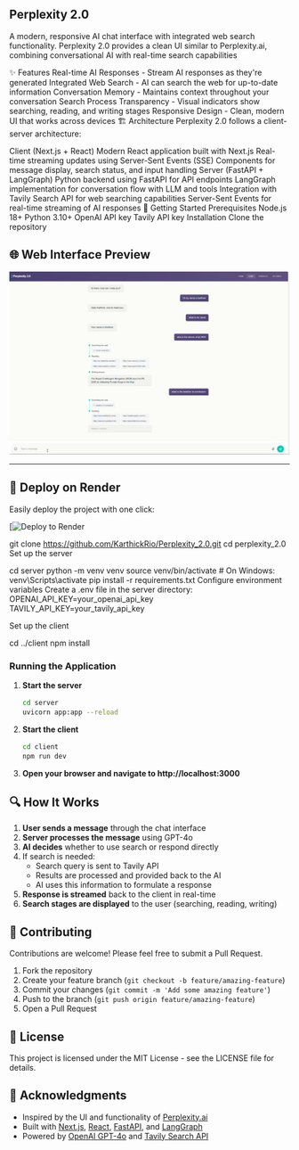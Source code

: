 ## Perplexity 2.0
A modern, responsive AI chat interface with integrated web search functionality. Perplexity 2.0 provides a clean UI similar to Perplexity.ai, combining conversational AI with real-time search capabilities

✨ Features
Real-time AI Responses - Stream AI responses as they're generated
Integrated Web Search - AI can search the web for up-to-date information
Conversation Memory - Maintains context throughout your conversation
Search Process Transparency - Visual indicators show searching, reading, and writing stages
Responsive Design - Clean, modern UI that works across devices
🏗️ Architecture
Perplexity 2.0 follows a client-server architecture:

Client (Next.js + React)
Modern React application built with Next.js
Real-time streaming updates using Server-Sent Events (SSE)
Components for message display, search status, and input handling
Server (FastAPI + LangGraph)
Python backend using FastAPI for API endpoints
LangGraph implementation for conversation flow with LLM and tools
Integration with Tavily Search API for web searching capabilities
Server-Sent Events for real-time streaming of AI responses
🚀 Getting Started
Prerequisites
Node.js 18+
Python 3.10+
OpenAI API key
Tavily API key
Installation
Clone the repository

## 🌐 Web Interface Preview

![Perplexity 2.0 UI](Perplexity_User_Interface.png)

---

## 🚀 Deploy on Render

Easily deploy the project with one click:

[![Deploy to Render](https://perplexity-quk5.onrender.com)


git clone https://github.com/KarthickRio/Perplexity_2.0.git
cd perplexity_2.0
Set up the server

cd server
python -m venv venv
source venv/bin/activate  # On Windows: venv\Scripts\activate
pip install -r requirements.txt
Configure environment variables
Create a .env file in the server directory: OPENAI_API_KEY=your_openai_api_key TAVILY_API_KEY=your_tavily_api_key

Set up the client

cd ../client
npm install

### Running the Application

1. **Start the server**
   ```bash
   cd server
   uvicorn app:app --reload

2. **Start the client**
   ```bash
   cd client
   npm run dev

3. **Open your browser and navigate to http://localhost:3000**   

## 🔍 How It Works

1. **User sends a message** through the chat interface
2. **Server processes the message** using GPT-4o
3. **AI decides** whether to use search or respond directly
4. If search is needed:
   - Search query is sent to Tavily API
   - Results are processed and provided back to the AI
   - AI uses this information to formulate a response
5. **Response is streamed** back to the client in real-time
6. **Search stages are displayed** to the user (searching, reading, writing)

## 🤝 Contributing

Contributions are welcome! Please feel free to submit a Pull Request.

1. Fork the repository
2. Create your feature branch (`git checkout -b feature/amazing-feature`)
3. Commit your changes (`git commit -m 'Add some amazing feature'`)
4. Push to the branch (`git push origin feature/amazing-feature`)
5. Open a Pull Request

## 📝 License

This project is licensed under the MIT License - see the LICENSE file for details.

## 🙏 Acknowledgments

- Inspired by the UI and functionality of [Perplexity.ai](https://www.perplexity.ai/)
- Built with [Next.js](https://nextjs.org/), [React](https://reactjs.org/), [FastAPI](https://fastapi.tiangolo.com/), and [LangGraph](https://github.com/langchain-ai/langgraph)
- Powered by [OpenAI GPT-4o](https://openai.com/) and [Tavily Search API](https://tavily.com/)


